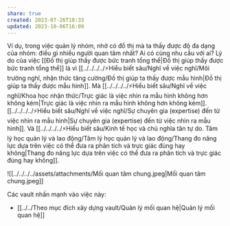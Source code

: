 ```yaml
---
share: true
created: 2023-07-26T10:33
updated: 2023-10-06T16:09
---
```

Ví dụ, trong việc quản lý nhóm, nhờ có đồ thị mà ta thấy được độ đa dạng của nhóm: điều gì nhiều người quan tâm nhất? Ai có cùng nhu cầu với ai? Lý do của việc [[Đồ thị giúp thấy được bức tranh tổng thể|Đồ thị giúp thấy được bức tranh tổng thể]] là vì [[../../../../⚡Hiểu biết sâu/Nghĩ về việc nghĩ/Môi trường nghĩ, nhận thức tăng cường/Đồ thị giúp ta thấy được mẫu hình|Đồ thị giúp ta thấy được mẫu hình]]. Mà [[../../../../⚡Hiểu biết sâu/Nghĩ về việc nghĩ/Khoa học nhận thức/Trực giác là việc nhìn ra mẫu hình không hơn không kém|Trực giác là việc nhìn ra mẫu hình không hơn không kém]]. [[../../../../⚡Hiểu biết sâu/Nghĩ về việc nghĩ/Sự chuyên gia (expertise) đến từ việc nhìn ra mẫu hình|Sự chuyên gia (expertise) đến từ việc nhìn ra mẫu hình]]. Và [[../../../../⚡Hiểu biết sâu/Kinh tế học và chủ nghĩa tân tự do. Tâm lý học quản lý và lao động/Tâm lý học quản lý và lao động/Thang đo năng lực dựa trên việc có thể đưa ra phân tích và trực giác đúng hay không|Thang đo năng lực dựa trên việc có thể đưa ra phân tích và trực giác đúng hay không]]. 


![[../../../../assets/attachments/Mối quan tâm chung.jpeg|Mối quan tâm chung.jpeg]]

Các vault nhấn mạnh vào việc này:
- [[../../Theo mục đích xây dựng vault/Quản lý mối quan hệ|Quản lý mối quan hệ]]
